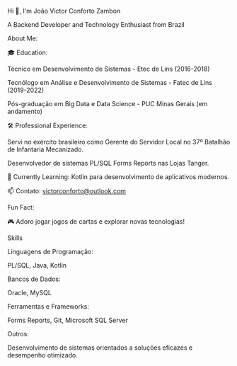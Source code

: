 Hi 👋, I'm João Victor Conforto Zambon

A Backend Developer and Technology Enthusiast from Brazil

About Me:

🎓 Education:

Técnico em Desenvolvimento de Sistemas - Etec de Lins (2016-2018)

Tecnólogo em Análise e Desenvolvimento de Sistemas - Fatec de Lins (2019-2022)

Pós-graduação em Big Data e Data Science - PUC Minas Gerais (em andamento)

🛠️ Professional Experience:

Servi no exército brasileiro como Gerente do Servidor Local no 37º Batalhão de Infantaria Mecanizado.

Desenvolvedor de sistemas PL/SQL Forms Reports nas Lojas Tanger.

🌱 Currently Learning: Kotlin para desenvolvimento de aplicativos modernos.

📫 Contato: victorconforto@outlook.com

Fun Fact:

🎮 Adoro jogar jogos de cartas e explorar novas tecnologias!

Skills

Linguagens de Programação:

PL/SQL, Java, Kotlin

Bancos de Dados:

Oracle, MySQL

Ferramentas e Frameworks:

Forms Reports, Git, Microsoft SQL Server

Outros:

Desenvolvimento de sistemas orientados a soluções eficazes e desempenho otimizado.

